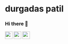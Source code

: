 # durgadas patil
### Hi there 👋
<a href="https://www.linkedin.com/in/durgadaspatil"><img src="https://img.shields.io/badge/linkedin-%230077B5.svg?&style=for-the-badge&logo=linkedin&logoColor=white" height=25></a>
<a href="https://x.com/durgadaspatil45"><img src="https://img.shields.io/badge/Twitter-1DA1F2?style=for-the-badge&logo=twitter&logoColor=white" height=25></a>
<a href="mailto:durgadaspatil45@gmail.com"><img src="https://img.shields.io/badge/gmail-%2312100E.svg?&style=for-the-badge&logo=gmail&logoColor=white" height=25></a>
